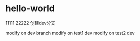 hello-world
===========

11111
22222
创建dev分支

modify on dev branch
modify on test1 dev
modify on test2 dev
